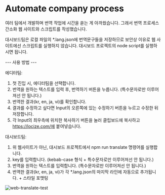 # Automate company process

여러 팀에서 개발하며 번역 작업에 시간을 쏟는 게 아까웠습니다. 그래서 번역 프로세스 간소화 웹 사이트와 스크립트를 작성했습니다.

대시보드팀은 로컬 파일의 *.lang.json에 번역문구들을 저장하므로 보안상 이유로 웹 사이트에선 스크립트를 실행하지 않습니다. 대시보드 프로젝트의 node script를 실행하시면 됩니다.

--- 사용 방법 ---

에디터팀: 
1. 첫 진입 시, 에디터팀을 선택합니다.
2. 번역을 원하는 텍스트를 입력 후, 번역하기 버튼을 누릅니다. (특수문자로만 이루어져선 안 됩니다.)
3. 번역한 결과(kr, en, ja, vi)를 확인합니다.
4. 결과를 수정하고 싶다면 Input의 오른쪽에 있는 수정하기 버튼을 누르고 수정한 뒤 저장합니다.
5. 각 Input의 최우측에 위치한 복사하기 버튼을 눌러 클립보드에 복사하고 https://locize.com/에 붙여넣습니다.

대시보드팀:
1. 위 웹사이트가 아닌, 대시보드 프로젝트에서 npm run translate 명령어를 실행합니다.
2. key를 입력합니다. (kebab-case 형식 + 특수문자로만 이루어져선 안 됩니다.)
3. 번역을 원하는 텍스트를 입력합니다. (특수문자로만 이루어져선 안 됩니다.)
4. 번역한 결과(kr, en, ja, vi)가 각 *.lang.json의 마지막 라인에 자동으로 추가됩니다. + 스타일 포맷팅

![web-translate-test](https://user-images.githubusercontent.com/50766847/224696672-7cf5aa8b-4e53-4ae0-8770-9924bead50b6.gif)
